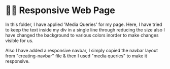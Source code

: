 # 👨‍🏫 Responsive Web Page

In this folder, I have applied 'Media Queries' for my page. Here, I have tried to keep the text inside my div in a single line through reducing the size also I have changed the background to various colors inorder to make changes visible for us.

Also I have added a responsive navbar, I simply copied the navbar layout from "creating-navbar" file & then I used "media queries" to make it responsive. 